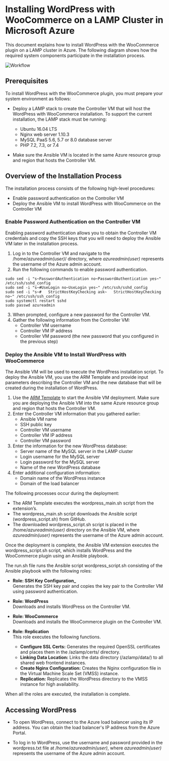# Installing WordPress with WooCommerce on a LAMP Cluster in Microsoft Azure
This document explains how to install WordPress with the WooCommerce plugin on a LAMP cluster in Azure. 
The following diagram shows how the required system components participate in the installation process.

![Workflow](https://github.com/krishnaitalent/LAMP/blob/lamp_docmentation/images/WordPress_Flow_Diagram.png)

## Prerequisites

To install WordPress with the WooCommerce plugin, you must prepare your system environment as follows:
- Deploy a LAMP stack to create the Controller VM that will host the WordPress with WooCommerce installation. To support the current installation, the LAMP stack must be running:
	*	Ubuntu 16.04 LTS
	*	Nginx web server 1.10.3
	*	MySQL PaaS 5.6, 5.7 or 8.0 database server
	*	PHP 7.2, 7.3, or 7.4 
	
- Make sure the Ansible VM is located in the same Azure resource group and region that hosts the Controller VM.

## Overview of the Installation Process
The installation process consists of the following high-level procedures:
* Enable password authentication on the Controller VM
* Deploy the Ansible VM to install WordPress with WooCommerce on the Controller VM


### Enable Password Authentication on the Controller VM
Enabling password authentication allows you to obtain the Controller VM credentials and copy the SSH keys that you will need to deploy the Ansible VM later in the installation process.

1. Log in to the Controller VM and navigate to the /home/*azureadmin(user)*/ directory, where *azureadmin(user)* represents the username of the Azure admin account.
2. Run the following commands to enable password authentication.

```
sudo sed -i "s~PasswordAuthentication no~PasswordAuthentication yes~" /etc/ssh/sshd_config
sudo sed -i "s~#UseLogin no~UseLogin yes~" /etc/ssh/sshd_config
sudo sed -i "s~#   StrictHostKeyChecking ask~   StrictHostKeyChecking no~" /etc/ssh/ssh_config
sudo systemctl restart sshd
sudo passwd azureadmin
```
3. When prompted, configure a new password for the Controller VM.
4. Gather the following information from the Controller VM:
	* Controller VM username
	* Controller VM IP address
	* Controller VM password (the new password that you configured in the previous step)

### Deploy the Ansible VM to Install WordPress with WooCommerce

The Ansible VM will be used to execute the WordPress installation script. To deploy the Ansible VM, you use the ARM Template and provide input parameters describing the Controller VM and the new database that will be created during the installation of WordPress.

1. Use the [ARM Template](https://portal.azure.com/#create/Microsoft.Template/uri/https%3A%2F%2Fraw.githubusercontent.com%2Fummadisudhakar%2FLAMP%2Fansible_playbook_mat32%2Fansibledeploy-wordpress.json) to start the Ansible VM deployment. Make sure you are deploying the Ansible VM into the same Azure resource group and region that hosts the Controller VM.
2. Enter the Controller VM information that you gathered earlier:
	* Ansible VM name
	* SSH public key
	* Controller VM username
	* Controller VM IP address
	* Controller VM password
3. Enter the information for the new WordPress database:
	*	Server name of the MySQL server in the LAMP cluster
	*	Login username for the MySQL server
	*	Login password for the MySQL server
	*	Name of the new WordPress database
4. Enter additional configuration information:
	*	Domain name of the WordPress instance
	*	Domain of the load balancer

The following processes occur during the deployment:
- The ARM Template executes the wordpress_main.sh script from the extension’s. 
- The wordpress_main.sh script downloads the Ansible script (wordpress_script.sh) from GitHub.
- The downloaded wordpress_script.sh script is placed in the /home/*azureadmin(user)* directory on the Ansible VM, where *azureadmin(user)* represents the username of the Azure admin account.
	
Once the deployment is complete, the Ansible VM extension executes the wordpress_script.sh script, which installs WordPress and the WooCommerce plugin using an Ansible playbook.

The run.sh file runs the Ansible script wordpress_script.sh consisting of the Ansible playbook with the following roles:

- **Role: SSH Key Configuration_**  
Generates the SSH key pair and copies the key pair to the Controller VM using password authentication.
	
- **Role: WordPress**  
Downloads and installs WordPress on the Controller VM.
	
- **Role: WooCommerce**  
Downloads and installs the WooCommerce plugin on the Controller VM.
	
- **Role: Replication**  
This role executes the following functions.
  * __Configure SSL Certs:__ Generates the required OpenSSL certificates and places them in the /azlamp/certs/ directory.
  * __Linking Data Location:__ Links the data directory (/azlamp/data/) to all shared web frontend instances.
  * __Create Nginx Configuration:__ Creates the Nginx configuration file in the Virtual Machine Scale Set (VMSS) instance.
  * __Replication:__ Replicates the WordPress directory to the VMSS instance for high availability.

When all the roles are executed, the installation is complete.

## Accessing WordPress
- To open WordPress, connect to the Azure load balancer using its IP address. You can obtain the load balancer's IP address from the Azure Portal.

- To log in to WordPress, use the username and password provided in the wordpress.txt file at /home/*azureadmin(user)*, where *azureadmin(user)* represents the username of the Azure admin account.
